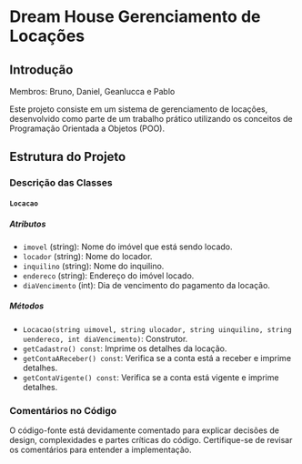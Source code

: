 # Dream House Gerenciamento de Locações

## Introdução
Membros: Bruno, Daniel, Geanlucca e Pablo

Este projeto consiste em um sistema de gerenciamento de locações, desenvolvido como parte de um trabalho prático utilizando os conceitos de Programação Orientada a Objetos (POO).

## Estrutura do Projeto

### Descrição das Classes

#### `Locacao`

##### Atributos

- `imovel` (string): Nome do imóvel que está sendo locado.
- `locador` (string): Nome do locador.
- `inquilino` (string): Nome do inquilino.
- `endereco` (string): Endereço do imóvel locado.
- `diaVencimento` (int): Dia de vencimento do pagamento da locação.

##### Métodos

- `Locacao(string uimovel, string ulocador, string uinquilino, string uendereco, int diaVencimento)`: Construtor.
- `getCadastro() const`: Imprime os detalhes da locação.
- `getContaAReceber() const`: Verifica se a conta está a receber e imprime detalhes.
- `getContaVigente() const`: Verifica se a conta está vigente e imprime detalhes.

### Comentários no Código

O código-fonte está devidamente comentado para explicar decisões de design, complexidades e partes críticas do código. Certifique-se de revisar os comentários para entender a implementação.
